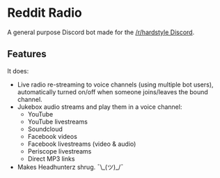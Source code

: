 # Reddit Radio
A general purpose Discord bot made for the [/r/hardstyle Discord](https://discord.gg/hardstyle).

## Features
It does:

* Live radio re-streaming to voice channels (using multiple bot users), automatically turned on/off when someone joins/leaves the bound channel.
* Jukebox audio streams and play them in a voice channel:
  * YouTube
  * YouTube livestreams
  * Soundcloud
  * Facebook videos
  * Facebook livestreams (video & audio)
  * Periscope livestreams
  * Direct MP3 links
* Makes Headhunterz shrug. ¯\\\_(ツ)\_/¯
